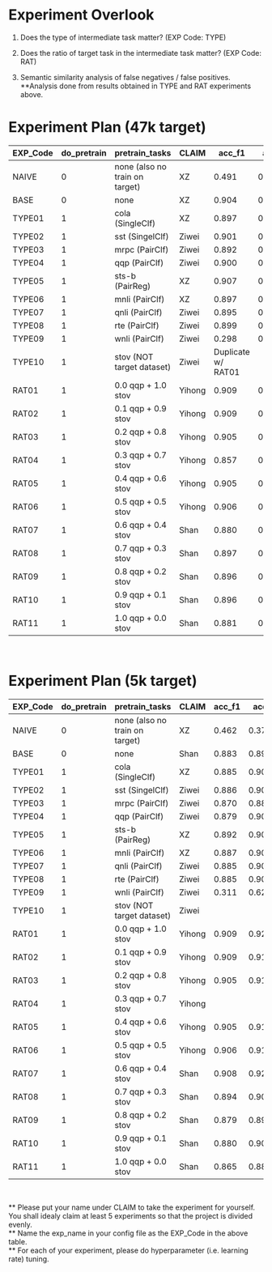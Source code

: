# Experiment Overlook

1. Does the type of intermediate task matter? (EXP Code: TYPE<XX>)


2. Does the ratio of target task in the intermediate task matter? (EXP Code: RAT<XX>)

3. Semantic similarity analysis of false negatives / false positives.
**Analysis done from results obtained in TYPE and RAT experiments above.


# Experiment Plan (47k target)
| EXP_Code | do_pretrain | pretrain_tasks            | CLAIM    | acc_f1 | acc | f1  | precision | recall  |
|----------|-------------|---------------------------|----------|--------|-----|-----|-----------|---------|
| NAIVE    | 0           | none (also no train on target)|   XZ |0.491   |0.405|0.576| 0.405     |1.000    |
| BASE     | 0           | none                      |   XZ     |0.904   |0.916|0.893| 0.921     |0.867    |
| TYPE01   | 1           | cola   (SingleClf)        |   XZ     |0.897   |0.911|0.884| 0.929     |0.843    |
| TYPE02   | 1           | sst   (SingelClf)         |    Ziwei |0.901   |0.913|0.890| 0.912     |0.868    |
| TYPE03   | 1           | mrpc      (PairClf)       |  Ziwei   |0.892   |0.904|0.879| 0.896     |0.864    |
| TYPE04   | 1           | qqp            (PairClf)  |   Ziwei  |0.900   |0.912|0.088| 0.918     |0.868    |
| TYPE05   | 1           | sts-b      (PairReg)      |   XZ     |0.907   |0.918|0.895| 0.923     |0.870    |
| TYPE06   | 1           | mnli     (PairClf)        |   XZ     |0.897   |0.911|0.884| 0.929     |0.843    |
| TYPE07   | 1           | qnli     (PairClf)        |   Ziwei  |0.895   |0.908|0.883| 0.905     | 0.863   | 
| TYPE08   | 1           | rte     (PairClf)         |   Ziwei  |0.899   |0.911|0.888| 0.908     |0.868    |
| TYPE09   | 1           | wnli      (PairClf)       |   Ziwei  |0.298   |0.595|0.000| 0.000     |0.000    |
| TYPE10   | 1           | stov (NOT target dataset) |   Ziwei  |Duplicate w/ RAT01|     |     |           |         |
| RAT01    | 1           | 0.0 qqp + 1.0 stov        |   Yihong | 0.909  |0.920|0.899|0.914      |0.885    |
| RAT02    | 1           | 0.1 qqp + 0.9 stov        |   Yihong |0.909   |0.919|0.899|0.913      |0.884    |
| RAT03    | 1           | 0.2 qqp + 0.8 stov        |   Yihong |0.905   |0.916|0.894|0.916      |0.874    |
| RAT04    | 1           | 0.3 qqp + 0.7 stov        |   Yihong |0.857   |0.880|0.835|0.944      |0.748    |
| RAT05    | 1           | 0.4 qqp + 0.6 stov        |   Yihong |0.905   |0.915|0.894|0.909      |0.880    |
| RAT06    | 1           | 0.5 qqp + 0.5 stov        |   Yihong |0.906   |0.918|0.894|0.929      |0.862    |
| RAT07    | 1           | 0.6 qqp + 0.4 stov        |   Shan   |0.880   |0.895|0.865|0.901      |0.832    |
| RAT08    | 1           | 0.7 qqp + 0.3 stov        |   Shan   |0.897   |0.909|0.884|0.911      |0.859    |
| RAT09    | 1           | 0.8 qqp + 0.2 stov        |   Shan   |0.896   |0.909|0.884|0.908      |0.862    |
| RAT10    | 1           | 0.9 qqp + 0.1 stov        |   Shan   |0.896   |0.910|0.883|0.925      |0.845    |
| RAT11    | 1           | 1.0 qqp + 0.0 stov        |   Shan   |0.881   |0.896|0.865|0.907      |0.827    |
<br>


# Experiment Plan (5k target)
| EXP_Code | do_pretrain | pretrain_tasks            | CLAIM    | acc_f1 | acc | f1  | precision | recall  |
|----------|-------------|---------------------------|----------|--------|-----|-----|-----------|---------|
| NAIVE    | 0           | none (also no train on target)|   XZ |0.462|0.377|0.548|0.377|1.000|
| BASE     | 0           | none                      |   Shan   |0.883|0.898|0.867|0.851|0.884|
| TYPE01   | 1           | cola   (SingleClf)        |   XZ     |0.885|0.904|0.865|0.919|0.818|
| TYPE02   | 1           | sst   (SingelClf)         |    Ziwei |0.886|0.904|0.867|0.909|0.829|
| TYPE03   | 1           | mrpc      (PairClf)       |  Ziwei   |0.870|0.887|0.853|0.840|0.867|
| TYPE04   | 1           | qqp            (PairClf)  |   Ziwei  |0.879|0.900|0.857|0.929|0.796|
| TYPE05   | 1           | sts-b      (PairReg)      |   XZ     |0.892|0.908|0.875|0.901|0.851|
| TYPE06   | 1           | mnli     (PairClf)        |   XZ     |0.887|0.904|0.870|0.890|0.851|
| TYPE07   | 1           | qnli     (PairClf)        |   Ziwei  |0.885|0.902|0.868|0.885|0.851|
| TYPE08   | 1           | rte     (PairClf)         |   Ziwei  |0.885|0.902|0.868|0.885|0.851|
| TYPE09   | 1           | wnli      (PairClf)       |   Ziwei  |0.311|0.623|0.000|0.000|0.000|
| TYPE10   | 1           | stov (NOT target dataset) |   Ziwei  ||||||
| RAT01    | 1           | 0.0 qqp + 1.0 stov        |   Yihong |0.909|0.920|0.899|0.914|0.885|
| RAT02    | 1           | 0.1 qqp + 0.9 stov        |   Yihong |0.909|0.919|0.899|0.913|0.884|
| RAT03    | 1           | 0.2 qqp + 0.8 stov        |   Yihong |0.905|0.916|0.894|0.916|0.874|
| RAT04    | 1           | 0.3 qqp + 0.7 stov        |   Yihong ||||||
| RAT05    | 1           | 0.4 qqp + 0.6 stov        |   Yihong |0.905|0.915|0.894|0.909|0.880|
| RAT06    | 1           | 0.5 qqp + 0.5 stov        |   Yihong |0.906|0.918|0.894|0.929|0.862|
| RAT07    | 1           | 0.6 qqp + 0.4 stov        |   Shan   |0.908|0.923|0.893|0.934|0.856|
| RAT08    | 1           | 0.7 qqp + 0.3 stov        |   Shan   |0.894|0.908|0.880|0.866|0.895|
| RAT09    | 1           | 0.8 qqp + 0.2 stov        |   Shan   |0.879|0.898|0.860|0.888|0.834|
| RAT10    | 1           | 0.9 qqp + 0.1 stov        |   Shan   |0.880|0.900|0.860|0.908|0.818|
| RAT11    | 1           | 1.0 qqp + 0.0 stov        |   Shan   |0.865|0.883|0.846|0.842|0.851|
<br>

** Please put your name under CLAIM to take the experiment for yourself. You shall idealy claim at least 5 experiments so that the project is divided evenly.<br>
** Name the exp_name in your config file as the EXP_Code in the above table.<br>
** For each of your experiment, please do hyperparameter (i.e. learning rate) tuning. <br>
